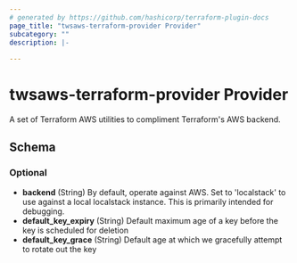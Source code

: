 ```yaml
---
# generated by https://github.com/hashicorp/terraform-plugin-docs
page_title: "twsaws-terraform-provider Provider"
subcategory: ""
description: |-
  
---
```


# twsaws-terraform-provider Provider

A set of Terraform AWS utilities to compliment Terraform's AWS backend.



<!-- schema generated by tfplugindocs -->
## Schema

### Optional

- **backend** (String) By default, operate against AWS.  Set to 'localstack' to use against a local localstack instance.  This is primarily intended for debugging.
- **default_key_expiry** (String) Default maximum age of a key before the key is scheduled for deletion
- **default_key_grace** (String) Default age at which we gracefully attempt to rotate out the key
